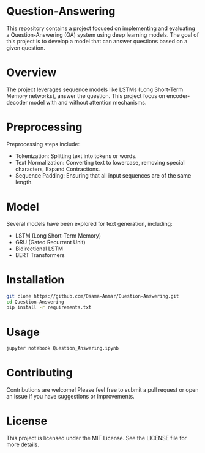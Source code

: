 # Question-Answering
This repository contains a project focused on implementing and evaluating a Question-Answering (QA) system using deep learning models. The goal of this project is to develop a model that can answer questions based on a given question.

# Overview
The project leverages sequence models like LSTMs (Long Short-Term Memory networks), answer the question. This project focus on encoder-decoder model with and without attention mechanisms.

# Preprocessing
Preprocessing steps include:

* Tokenization: Splitting text into tokens or words.
* Text Normalization: Converting text to lowercase, removing special characters, Expand Contractions.
* Sequence Padding: Ensuring that all input sequences are of the same length.
 
# Model
Several models have been explored for text generation, including:

* LSTM (Long Short-Term Memory)
* GRU (Gated Recurrent Unit)
* Bidirectional LSTM
* BERT Transformers

# Installation
```bash
git clone https://github.com/Osama-Anmar/Question-Answering.git
cd Question-Answering
pip install -r requirements.txt
```
# Usage
```bash
jupyter notebook Question_Answering.ipynb
```

# Contributing
Contributions are welcome! Please feel free to submit a pull request or open an issue if you have suggestions or improvements.

# License
This project is licensed under the MIT License. See the LICENSE file for more details.
